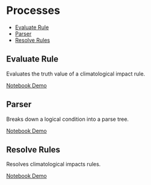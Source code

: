# Processes
- [Evaluate Rule](#evaluate-rule)
- [Parser](#parser)
- [Resolve Rules](#resolve-rules)

## Evaluate Rule
Evaluates the truth value of a climatological impact rule.

[Notebook Demo](formatted_demos/wps_evaluate_rules_demo.html)

## Parser
Breaks down a logical condition into a parse tree.

[Notebook Demo](formatted_demos/wps_parser_demo.html)

## Resolve Rules
Resolves climatological impacts rules.

[Notebook Demo](formatted_demos/wps_resolve_rules_demo.html)
